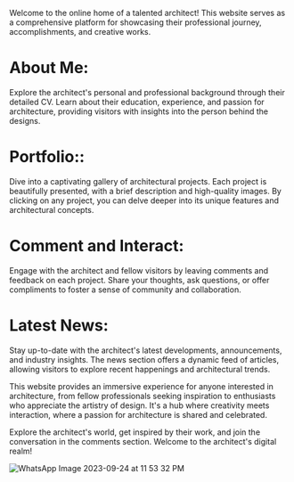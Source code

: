 
 Welcome to the online home of a talented architect! This website serves as a comprehensive platform for showcasing their professional journey, accomplishments, and creative works.

# About Me:
 Explore the architect's personal and professional background through their detailed CV. Learn about their education, experience, and passion for architecture, providing visitors with insights into the person behind the designs.
 
# Portfolio::
  Dive into a captivating gallery of architectural projects. Each project is beautifully presented, with a brief description and high-quality images. By clicking on any project, you can delve deeper into its unique features and architectural concepts.

  
# Comment and Interact:
  Engage with the architect and fellow visitors by leaving comments and feedback on each project. Share your thoughts, ask questions, or offer compliments to foster a sense of community and collaboration.

# Latest News:
 Stay up-to-date with the architect's latest developments, announcements, and industry insights. The news section offers a dynamic feed of articles, allowing visitors to explore recent happenings and architectural trends.

This website provides an immersive experience for anyone interested in architecture, from fellow professionals seeking inspiration to enthusiasts who appreciate the artistry of design. It's a hub where creativity meets interaction, where a passion for architecture is shared and celebrated.

Explore the architect's world, get inspired by their work, and join the conversation in the comments section. Welcome to the architect's digital realm!
 
![WhatsApp Image 2023-09-24 at 11 53 32 PM](https://github.com/saifnajjar/Personal-blog/assets/76654964/d7cde4c3-4da7-4753-ae48-dc51533f6c4e)




    

  
  
 

 
